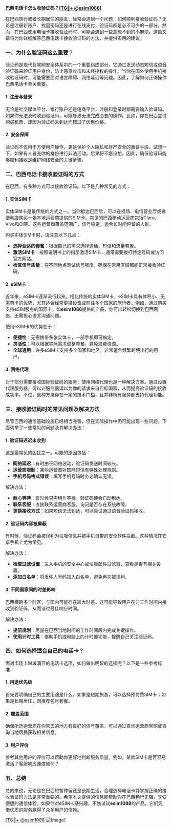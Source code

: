 **巴西电话卡怎么收验证码？[[TG💪+ @esim1088](https://t.me/s/esim1088)]**

在巴西旅行或者长期居住的朋友，经常会遇到一个问题：如何顺利接收验证码？无论是注册新账户、找回密码还是进行在线支付，验证码都是必不可少的一部分。然而，在巴西使用电话卡接收验证码时，可能会遇到一些意想不到的小麻烦。这篇文章将为你详细解答巴西电话卡接收验证码的方法，并提供实用的建议。

### 一、为什么验证码这么重要？

验证码是现代互联网安全体系中的一个重要组成部分，它通过发送动态短信或语音验证码来验证用户身份，防止恶意攻击和未经授权的操作。当你在国外使用手机接收验证码时，可能需要面对语言障碍、网络延迟等问题。因此，了解如何正确操作巴西电话卡至关重要。

#### 1. 注册与登录
无论是社交媒体平台、银行账户还是电商平台，注册和登录时都需要输入验证码。如果你无法及时收到验证码，可能导致无法完成必要的操作。比如，你在巴西尝试购买机票，却因为验证码未到达而错过了优惠价格。

#### 2. 安全保障
验证码不仅用于方便用户操作，更是保护个人隐私和财产安全的重要手段。试想一下，如果有人冒充你的身份进行非法活动，后果将不堪设想。因此，确保验证码能够顺利接收是维护网络安全的关键步骤。

### 二、巴西电话卡接收验证码的方式

在巴西，有多种方式可以接收验证码。以下是几种常见的方式：

#### 1. 实体SIM卡
实体SIM卡是最传统的方式之一。当你抵达巴西后，可以在机场、电信营业厅或者便利店购买一张本地运营商提供的SIM卡。常见的巴西移动运营商包括Claro、Vivo和Oi等。这些运营商覆盖范围广，信号稳定，适合长时间停留的人群。

购买实体SIM卡时，请注意以下几点：
- **选择合适的套餐**：根据自己的需求选择通话、短信和流量套餐。
- **激活SIM卡**：按照说明书上的指示激活SIM卡，通常需要拨打特定号码或访问官方网站。
- **检查信号质量**：在不同地点测试信号强度，确保在常用区域都能正常接收验证码。

#### 2. eSIM卡
近年来，eSIM卡逐渐流行起来。相比传统的实体SIM卡，eSIM卡具有体积小、无需剪卡的优势，尤其适合经常更换设备或前往多个国家的旅行者。例如，通过购买支持eSIM服务的国际卡，如**esim1088**提供的产品，你可以轻松切换到巴西网络，无需担心语言沟通问题。

使用eSIM卡的优势在于：
- **便捷性**：无需携带多张实体卡，一部手机即可搞定。
- **灵活性**：可以根据实际需求调整套餐，避免浪费资源。
- **全球通用**：许多eSIM卡支持多个国家和地区，非常适合频繁跨境出行的用户。

#### 3. 网络代理
对于部分需要接收国际验证码的服务，使用网络代理也是一种解决方案。通过设置代理服务器，可以让服务器误以为你的请求来自目标国家，从而提高验证码的接收成功率。不过，这种方法存在一定的技术门槛，且并非所有服务都支持代理功能。

### 三、接收验证码时的常见问题及解决方法

尽管巴西的通信基础设施已经相当完善，但在实际操作中仍可能出现一些问题。下面列举了一些常见的问题及其解决办法：

#### 1. 验证码迟迟未收到
这是最常见的困扰之一。可能的原因包括：
- **网络延迟**：有时由于网络波动，验证码发送时间较长。
- **运营商限制**：某些运营商对国际短信有特殊处理规则。
- **手机号码格式错误**：填写手机号码时务必确认无误。

解决办法：
- **耐心等待**：有时候只需稍作等待，验证码便会自动到达。
- **联系客服**：直接联系运营商客服，询问是否存在系统故障。
- **更换接收方式**：如果短信无法到达，可以尝试通过语音验证码接收。

#### 2. 验证码内容被屏蔽
有时候，验证码会被误判为垃圾信息并被手机自带的安全软件拦截。这种情况在安卓手机上尤为常见。

解决办法：
- **检查过滤设置**：进入手机的安全中心或垃圾邮件过滤器，查看是否有相关设置。
- **添加白名单**：将发件人号码加入白名单，避免再次被误判。

#### 3. 不同国家间的时差影响
巴西横跨多个时区，与国内可能存在较大时差。这可能导致用户在非工作时间内接收到验证码，从而错过最佳响应时间。

解决办法：
- **提前规划**：尽量在巴西当地时间的工作时间段内完成关键操作。
- **使用计时工具**：借助手机或电脑上的计时器功能，提醒自己关注验证码。

### 四、如何选择适合自己的电话卡？

面对市场上琳琅满目的电话卡选项，如何做出明智的选择呢？以下是一些参考标准：

#### 1. 用途优先级
首先要明确自己的主要用途是什么。如果是短期旅游，可以选择预付费SIM卡；如果是长期居住，则推荐包月套餐。

#### 2. 覆盖范围
确保所选运营商在你常去的地方有良好的信号覆盖。可以通过查询运营商官网或咨询当地居民获取相关信息。

#### 3. 用户评价
参考其他用户的评价可以帮助你更好地判断服务质量。例如，某款SIM卡是否容易激活？客服响应速度如何？

### 五、总结

总的来说，无论是在巴西短暂停留还是长期生活，合理选择电话卡并掌握正确的接收验证码方法是非常重要的。希望本文提供的信息能帮助你在巴西畅行无阻，享受便捷的通信体验。如果你对eSIM卡感兴趣，不妨试试**esim1088**的产品，它们凭借优质的服务赢得了众多用户的信赖。

[[TG💪+ @esim1088](https://t.me/s/esim1088) ![Image](https://i.postimg.cc/4NQfJmqS/Snipaste-2025-05-13-00-14-12.png)]